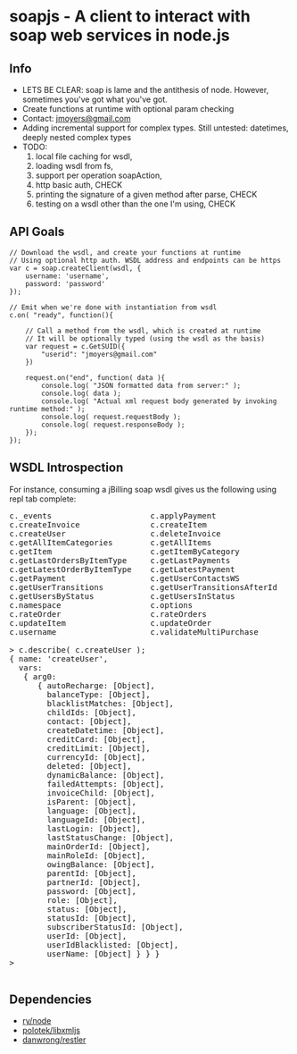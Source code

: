 # soapjs - A client to interact with soap web services in node.js

Info
----------

* LETS BE CLEAR: soap is lame and the antithesis of node. However, sometimes you've got what you've got.
* Create functions at runtime with optional param checking
* Contact: jmoyers@gmail.com
* Adding incremental support for complex types. Still untested: datetimes, deeply nested complex types
* TODO:
    1. local file caching for wsdl,
    2. loading wsdl from fs,
    3. support per operation soapAction,
    4. http basic auth, CHECK
    5. printing the signature of a given method after parse, CHECK
    6. testing on a wsdl other than the one I'm using, CHECK

API Goals
----------

    // Download the wsdl, and create your functions at runtime
    // Using optional http auth. WSDL address and endpoints can be https
    var c = soap.createClient(wsdl, {
        username: 'username',
        password: 'password'
    });

    // Emit when we're done with instantiation from wsdl
    c.on( "ready", function(){
    
        // Call a method from the wsdl, which is created at runtime
        // It will be optionally typed (using the wsdl as the basis)
        var request = c.GetSUID({
            "userid": "jmoyers@gmail.com"
        })
        
        request.on("end", function( data ){
            console.log( "JSON formatted data from server:" );
            console.log( data );
            console.log( "Actual xml request body generated by invoking runtime method:" );
            console.log( request.requestBody );
            console.log( request.responseBody );
        });
    });


WSDL Introspection
-------------------

For instance, consuming a jBilling soap wsdl gives us the following using repl tab complete:

<pre>
c._events                     c.applyPayment                c.authenticate                c.complexTypeCache            c.create
c.createInvoice               c.createItem                  c.createOrder                 c.createOrderAndInvoice       c.createOrderPreAuthorize
c.createUser                  c.deleteInvoice               c.deleteOrder                 c.deleteUser                  c.functions
c.getAllItemCategories        c.getAllItems                 c.getCurrentOrder             c.getInvoiceWS                c.getInvoicesByDate
c.getItem                     c.getItemByCategory           c.getLastInvoices             c.getLastInvoicesByItemType   c.getLastOrders
c.getLastOrdersByItemType     c.getLastPayments             c.getLatestInvoice            c.getLatestInvoiceByItemType  c.getLatestOrder
c.getLatestOrderByItemType    c.getLatestPayment            c.getOrder                    c.getOrderByPeriod            c.getOrderLine
c.getPayment                  c.getUserContactsWS           c.getUserId                   c.getUserInvoicesByDate       c.getUserItemsByCategory
c.getUserTransitions          c.getUserTransitionsAfterId   c.getUserWS                   c.getUsersByCreditCard        c.getUsersByCustomField
c.getUsersByStatus            c.getUsersInStatus            c.getUsersNotInStatus         c.isUserSubscribedTo          c.location
c.namespace                   c.options                     c.password                    c.payInvoice                  c.processPayment
c.rateOrder                   c.rateOrders                  c.simpleTypes                 c.updateCreditCard            c.updateCurrentOrder
c.updateItem                  c.updateOrder                 c.updateOrderLine             c.updateUser                  c.updateUserContact
c.username                    c.validateMultiPurchase       c.validatePurchase            c.wsdl                        c.wsdlContent

> c.describe( c.createUser );
{ name: 'createUser',
  vars: 
   { arg0: 
      { autoRecharge: [Object],
        balanceType: [Object],
        blacklistMatches: [Object],
        childIds: [Object],
        contact: [Object],
        createDatetime: [Object],
        creditCard: [Object],
        creditLimit: [Object],
        currencyId: [Object],
        deleted: [Object],
        dynamicBalance: [Object],
        failedAttempts: [Object],
        invoiceChild: [Object],
        isParent: [Object],
        language: [Object],
        languageId: [Object],
        lastLogin: [Object],
        lastStatusChange: [Object],
        mainOrderId: [Object],
        mainRoleId: [Object],
        owingBalance: [Object],
        parentId: [Object],
        partnerId: [Object],
        password: [Object],
        role: [Object],
        status: [Object],
        statusId: [Object],
        subscriberStatusId: [Object],
        userId: [Object],
        userIdBlacklisted: [Object],
        userName: [Object] } } }
>

</pre>


Dependencies
-------------

* [ry/node](http://github.com/ry/node)
* [polotek/libxmljs](http://github.com/polotek/libxmljs)
* [danwrong/restler](http://github.com/danwrong/Restler/)